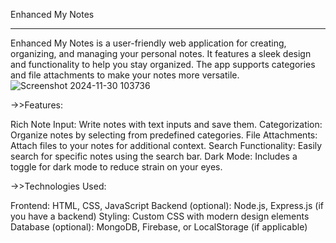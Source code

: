 Enhanced My Notes
_________________________________________________________________________________________________________________________________________________________________________________________________________________________
Enhanced My Notes is a user-friendly web application for creating, organizing, and managing your personal notes. It features a sleek design and functionality to help you stay organized. The app supports categories and file attachments to make your notes more versatile.
![Screenshot 2024-11-30 103736](https://github.com/user-attachments/assets/ff7c0a98-10fd-4fa2-846b-24ef452cbec4)

->>Features:

Rich Note Input: Write notes with text inputs and save them.
Categorization: Organize notes by selecting from predefined categories.
File Attachments: Attach files to your notes for additional context.
Search Functionality: Easily search for specific notes using the search bar.
Dark Mode: Includes a toggle for dark mode to reduce strain on your eyes.

->>Technologies Used:

Frontend: HTML, CSS, JavaScript
Backend (optional): Node.js, Express.js (if you have a backend)
Styling: Custom CSS with modern design elements
Database (optional): MongoDB, Firebase, or LocalStorage (if applicable)
